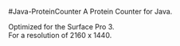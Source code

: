 #Java-ProteinCounter
A Protein Counter for Java.

Optimized for the Surface Pro 3.                                                                                                                                                     
For a resolution of 2160 x 1440.
